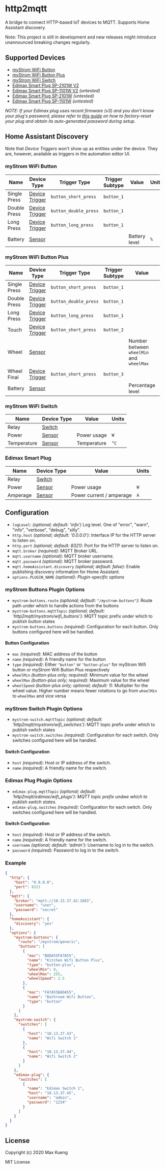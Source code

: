 http2mqtt
=========

A bridge to connect HTTP-based IoT devices to MQTT. Supports Home Assistant
discovery.

Note: This project is still in development and new releases might introduce
unannounced breaking changes regularly.

## Supported Devices

 - [myStrom WiFi Button](https://mystrom.ch/wifi-button/)
 - [myStrom WiFi Button Plus](https://mystrom.ch/wifi-button-plus/)
 - [myStrom WiFi Switch](https://mystrom.ch/wifi-switch-ch/)
 - [Edimax Smart Plug SP-2101W V2](https://www.edimax.com/edimax/merchandise/merchandise_detail/data/edimax/uk/home_automation_smart_plug/sp-2101w_v2/)
 - [Edimax Smart Plug SP-1101W V2](https://www.edimax.com/edimax/merchandise/merchandise_detail/data/edimax/uk/home_automation_smart_plug/sp-1101w_v2/) _(untested)_
 - [Edimax Smart Plug SP-2101W](https://www.edimax.com/edimax/merchandise/merchandise_detail/data/edimax/uk/home_automation_smart_plug/sp-2101w/) _(untested)_
 - [Edimax Smart Plug SP-1101W](https://www.edimax.com/edimax/merchandise/merchandise_detail/data/edimax/uk/home_automation_smart_plug/sp-1101w/) _(untested)_

_NOTE: If your Edimax plug uses recent firmware (v3) and you don't know your
plug's password, please refer to [this guide][ediplug-troubleshoot] on how to
factory-reset your plug and obtain its auto-generated password during setup._

[ediplug-troubleshoot]: https://github.com/maxkueng/ediplug#troubleshooting

## Home Assistant Discovery

Note that _Device Triggers_ won't show up as entities under the device. They
are, however, available as triggers in the automation editor UI.

### myStrom WiFi Button

| Name         | Device Type                       | Trigger Type          | Trigger Subtype | Value              | Units |
| ------------ | --------------------------------- | --------------------- | --------------- | ------------------ | ----- |
| Single Press | [Device Trigger][hadevicetrigger] | `button_short_press`  | `button_1`      |                    |       |
| Double Press | [Device Trigger][hadevicetrigger] | `button_double_press` | `button_1`      |                    |       |
| Long Press   | [Device Trigger][hadevicetrigger] | `button_long_press`   | `button_1`      |                    |       |
| Battery      | [Sensor][hasensor]                |                       |                 | Battery level      | `%`   |

### myStrom WiFi Button Plus

| Name         | Device Type                       | Trigger Type          | Trigger Subtype | Value                                    | Units |
| ------------ | --------------------------------- | --------------------- | --------------- | ---------------------------------------- | ----- |
| Single Press | [Device Trigger][hadevicetrigger] | `button_short_press`  | `button_1`      |                                          |       |
| Double Press | [Device Trigger][hadevicetrigger] | `button_double_press` | `button_1`      |                                          |       |
| Long Press   | [Device Trigger][hadevicetrigger] | `button_long_press`   | `button_1`      |                                          |       |
| Touch        | [Device Trigger][hadevicetrigger] | `button_short_press`  | `button_2`      |                                          |       |
| Wheel        | [Sensor][hasensor]                |                       |                 | Number between `wheelMin` and `wheelMax` |       |
| Wheel Final  | [Device Trigger][hadevicetrigger] | `button_short_press`  | `button_3`      |                                          |       |
| Battery      | [Sensor][hasensor]                |                       |                 | Percentage level                         | `%`   |

### myStrom WiFi Switch

| Name        | Device Type        | Value       | Units |
| ----------- | ------------------ | ----------- | ----- |
| Relay       | [Switch][haswitch] |             |       |
| Power       | [Sensor][hasensor] | Power usage | `W`   |
| Temperature | [Sensor][hasensor] | Temperature | `°C`  |

### Edimax Smart Plug

| Name        | Device Type        | Value                    | Units |
| ----------- | ------------------ | ------------------------ | ----- |
| Relay       | [Switch][haswitch] |                          |       |
| Power       | [Sensor][hasensor] | Power usage              | `W`   |
| Amperage    | [Sensor][hasensor] | Power current / amperage | `A`   |

[hadevicetrigger]: https://www.home-assistant.io/integrations/device_trigger.mqtt/
[hasensor]: https://www.home-assistant.io/integrations/sensor.mqtt/
[haswitch]: https://www.home-assistant.io/integrations/switch.mqtt/

## Configuration

 - `logLevel`: _(optional; default: 'info')_ Log level. One of "error", "warn",
   "info", "verbose", "debug", "silly".
 - `http.host` _(optional; default: '0.0.0.0')_: Interface IP for the HTTP
   server to listen on.
 - `http.port` _(optional; default: 8321)_: Port for the HTTP server to listen
   on.
 - `mqtt.broker` _(required)_: MQTT Broker URL.
 - `mqtt.username` _(optional)_: MQTT broker username.
 - `mqtt.password` _(optional)_: MQTT broker password.
 - `mqtt.homeAssistant.discovery` _(optional; default: false)_: Enable
   publishing discovery information for Home Assistant.
 - `options.PLUGIN_NAME` _(optional): Plugin-specific options_

### myStrom Buttons Plugin Options

 - `mystrom-buttons.route` _(optional; default: `"/mystrom-buttons"`)_: Route
   path under which to handle actions from the buttons
 - `mystrom-buttons.mqttTopic` _(optional; default:
   'http2mqtt/mystrom/wifi_buttons')_: MQTT topic prefix under which to
   publish button states
 - `mystrom-buttons.buttons` _(required)_: Configuration for each button. Only
   buttons configured here will be handled.  

#### Button Configuration

 - `mac` _(required)_: MAC address of the button
 - `name` _(required)_: A friendly name for the button
 - `type` _(required)_: Either `"button"` or `"button-plus"` for myStrom Wifi
   button or myStrom Wifi Button Plus respectively
 - `wheelMin` _(button-plus only; required)_: Minimum value for the wheel
 - `wheelMax` _(button-plus only; required)_: Maximum value for the wheel 
 - `wheelSpeed` _(button-plus only; optional; default: 1)_: Multiplier for the
   wheel value. Higher number means fewer rotations to go from `wheelMin` to
   `wheelMax` and vice versa

### myStrom Switch Plugin Options

 - `mystrom-switch.mqttTopic` _(optional; default:
   'http2mqtt/mystrom/wifi_switches')_: MQTT topic prefix under which to
   publish switch states
 - `mystrom-switch.switches` _(required)_: Configuration for each switch. Only
   switches configured here will be handled.

#### Switch Configuration

 - `host` _(required)_: Host or IP address of the switch.
 - `name` _(required)_: A friendly name for the switch.

### Edimax Plug Plugin Options

 - `edimax-plug.mqttTopic` _(optional; default: 'http2mqtt/edimax/wifi_plugs'):
   MQTT topic prefix undwe which to publish switch states._
 - `edimax-plug.switches` _(required)_: Configuration for each switch. Only
   switches configured here will be handled.

#### Switch Configuration

 - `host` _(required)_: Host or IP address of the switch.
 - `name` _(required)_: A friendly name for the switch.
 - `username` _(optional; default: 'admin')_: Username to log in to the switch.
 - `password` _(required)_: Password to log in to the switch.

### Example

```json
{
  "http": {
    "host": "0.0.0.0",
    "port": 8321
  },
  "mqtt": {
    "broker": "mqtt://10.13.37.42:1883",
    "username": "user",
    "password": "secret"
  },
  "homeAssistant": {
    "discovery": "yes"
  },
  "options": {
    "mystrom-buttons": {
      "route": "/mystrom/generic",
      "buttons": [
        {
          "mac": "BADA55FA7A55",
          "name": "Kitchen Wifi Button Plus",
          "type": "button-plus",
          "wheelMin": 0,
          "wheelMax": 255,
          "wheelSpeed": 2.5
        },
        {
          "mac": "FA7A55BADA55",
          "name": "Bathroom Wifi Button",
          "type": "button"
        }
      ]
    },
    "mystrom-switch": {
      "switches": [
        {
          "host": "10.13.37.43",
          "name": "Wifi Switch 1"
        },
        {
          "host": "10.13.37.44",
          "name": "Wifi Switch 2"
        }
      ]
    },
    "edimax-plug": {
      "switches": [
        {
          "name": "Edimax Switch 1",
          "host": "10.13.37.45",
          "username": "admin",
          "password": "1234"
        }
      ]
    }
  }
}
```

## License

Copyright (c) 2020 Max Kueng

MIT License